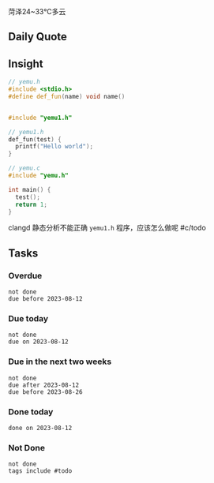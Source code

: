 菏泽24~33℃多云

## Daily Quote

## Insight

```cpp
// yemu.h
#include <stdio.h>
#define def_fun(name) void name()


#include "yemu1.h"

// yemu1.h
def_fun(test) {
  printf("Hello world");
}

// yemu.c
#include "yemu.h"

int main() {
  test();
  return 1;
}
```


clangd 静态分析不能正确 `yemu1.h` 程序，应该怎么做呢 #c/todo



## Tasks
### Overdue
```tasks
not done
due before 2023-08-12
```

### Due today
```tasks
not done
due on 2023-08-12
```

### Due in the next two weeks
```tasks
not done
due after 2023-08-12
due before 2023-08-26
```

### Done today
```tasks
done on 2023-08-12
```

### Not Done
```tasks
not done
tags include #todo
```
